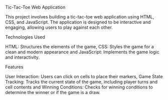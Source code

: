 Tic-Tac-Toe Web Application

This project involves building a tic-tac-toe web application using HTML, CSS, and JavaScript. The application is designed to be interactive and engaging, allowing users to play against each other.

Technologies Used

HTML: Structures the elements of the game,
CSS: Styles the game for a clean and modern appearance and
JavaScript: Implements the game logic and interactivity.

Features

User Interaction: Users can click on cells to place their markers,
Game State Tracking: Tracks the current state of the game, including player turns and cell contents and
Winning Conditions: Checks for winning conditions to determine the winner or if the game is a draw.
